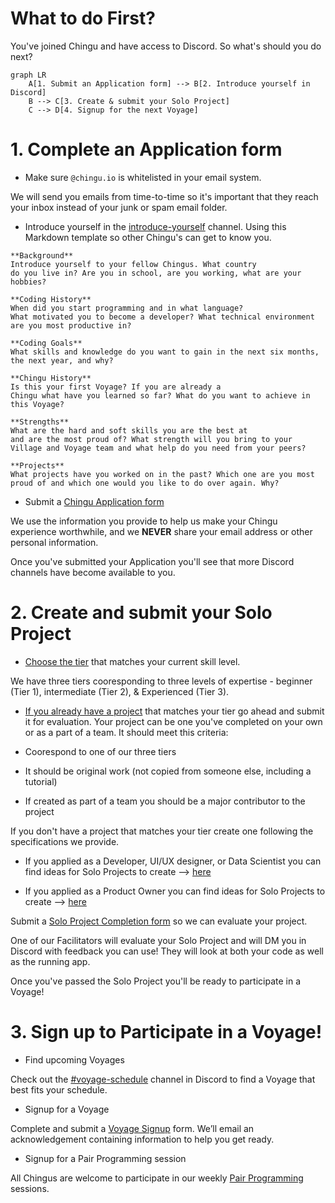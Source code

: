# What to do First?

You've joined Chingu and have access to Discord. So what's should you do next?

```mermaid
graph LR
    A[1. Submit an Application form] --> B[2. Introduce yourself in Discord]
    B --> C[3. Create & submit your Solo Project]
    C --> D[4. Signup for the next Voyage]
```

# 1. Complete an Application form

- Make sure `@chingu.io` is whitelisted in your email system.
    
We will send you emails from time-to-time so it's important that they reach 
your inbox instead of your junk or spam email folder.
    
- Introduce yourself in the [introduce-yourself](https://discord.com/channels/330284646283608064/553103063649353738) channel. Using this Markdown template 
so other Chingu's can get to know you.
    
```
**Background** 
Introduce yourself to your fellow Chingus. What country 
do you live in? Are you in school, are you working, what are your 
hobbies?

**Coding History** 
When did you start programming and in what language?
What motivated you to become a developer? What technical environment
are you most productive in?

**Coding Goals** 
What skills and knowledge do you want to gain in the next six months,
the next year, and why?

**Chingu History** 
Is this your first Voyage? If you are already a 
Chingu what have you learned so far? What do you want to achieve in 
this Voyage?

**Strengths** 
What are the hard and soft skills you are the best at 
and are the most proud of? What strength will you bring to your 
Village and Voyage team and what help do you need from your peers?

**Projects** 
What projects have you worked on in the past? Which one are you most 
proud of and which one would you like to do over again. Why?
```
    
- Submit a [Chingu Application form](https://forms.gle/irXhGqgqrRx94mrA9)
    
We use the information you provide to help us make your Chingu experience worthwhile, and we **NEVER** share your email address or other personal information.

Once you've submitted your Application you'll see that more Discord channels have become available to you. 
    

# 2. Create and submit your Solo Project

- [Choose the tier](https://www.notion.so/Solo-Projects-2a41ff900cc24a72a919f0eb5e79c42b?pvs=21) that matches your current skill level.
    
We have three tiers cooresponding to three levels of expertise - beginner (Tier 1), intermediate (Tier 2), & Experienced (Tier 3).
    
- [If you already have a project](https://www.notion.so/Solo-Projects-2a41ff900cc24a72a919f0eb5e79c42b?pvs=21) that matches your tier 
go ahead and submit it for evaluation. Your project can be one you've completed 
on your own or as a part of a team. It should meet this criteria:
    
- Coorespond to one of our three tiers
- It should be original work (not copied from someone else, including a tutorial)
- If created as part of a team you should be a major contributor to the project

If you don't have a project that matches your tier create one following the 
specifications we provide.
    
- If you applied as a Developer, UI/UX designer, or Data Scientist you can find 
ideas for Solo Projects to create —> [here](https://www.notion.so/4efdd43df321489d9bf4e73cbc4e66cb?pvs=21)

- If you applied as a Product Owner you can find ideas for Solo Projects to create —> [here](https://www.notion.so/45b5f1e7967f4919aea77a7c09fa5172?pvs=21)
    
Submit a [Solo Project Completion form](https://docs.chingu.io/voyage/soloproj/submit) so we can evaluate your project.
    
One of our Facilitators will evaluate your Solo Project and will DM you in 
Discord with feedback you can use! They will look at both your code as well 
as the running app.

Once you've passed the Solo Project you'll be ready to participate in a Voyage!
    

# 3. Sign up to Participate in a Voyage!

- Find upcoming Voyages
    
Check out the [#voyage-schedule](https://discord.com/channels/330284646283608064/913775964138393611) channel in Discord to find a Voyage that best fits your 
schedule. 
    
- Signup for a Voyage
    
Complete and submit a [Voyage Signup](https://forms.gle/QGLbjKubYVfmSLMJ7) form. 
We’ll email an acknowledgement containing information to help you get ready.
    

- Signup for a Pair Programming session

All Chingus are welcome to participate in our weekly 
[Pair Programming](https://www.notion.so/Pair-Programming-9c82e465b4a74f7ea298eead84f55c89?pvs=21) sessions.